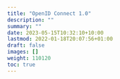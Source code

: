 ```yaml
---
title: "OpenID Connect 1.0"
description: ""
summary: ""
date: 2023-05-15T10:32:10+10:00
lastmod: 2022-01-18T20:07:56+01:00
draft: false
images: []
weight: 110120
toc: true
---
```

